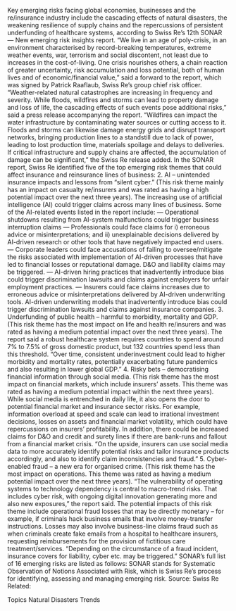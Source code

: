 Key emerging risks facing global economies, businesses and the re/insurance industry include the cascading effects of natural disasters, the weakening resilience of supply chains and the repercussions of persistent underfunding of healthcare systems, according to Swiss Re’s 12th SONAR — New emerging risk insights report.
“We live in an age of poly-crisis, in an environment characterised by record-breaking temperatures, extreme weather events, war, terrorism and social discontent, not least due to increases in the cost-of-living. One crisis nourishes others, a chain reaction of greater uncertainty, risk accumulation and loss potential, both of human lives and of economic/financial value,” said a forward to the report, which was signed by Patrick Raaflaub, Swiss Re’s group chief risk officer.
“Weather-related natural catastrophes are increasing in frequency and severity. While floods, wildfires and storms can lead to property damage and loss of life, the cascading effects of such events pose additional risks,” said a press release accompanying the report.
“Wildfires can impact the water infrastructure by contaminating water sources or cutting access to it. Floods and storms can likewise damage energy grids and disrupt transport networks, bringing production lines to a standstill due to lack of power, leading to lost production time, materials spoilage and delays to deliveries. If critical infrastructure and supply chains are affected, the accumulation of damage can be significant,” the Swiss Re release added.
In the SONAR report, Swiss Re identified five of the top emerging risk themes that could affect insurance and reinsurance lines of business:
2. AI – unintended insurance impacts and lessons from “silent cyber.” (This risk theme mainly has an impact on casualty re/insurers and was rated as having a high potential impact over the next three years). The increasing use of artificial intelligence (AI) could trigger claims across many lines of business. Some of the AI-related events listed in the report include:
— Operational shutdowns resulting from AI-system malfunctions could trigger business interruption claims
— Professionals could face claims for i) erroneous advice or misinterpretations; and ii) unexplainable decisions delivered by AI-driven research or other tools that have negatively impacted end users.
— Corporate leaders could face accusations of failing to oversee/mitigate the risks associated with implementation of AI-driven processes that have led to financial losses or reputational damage. D&O and liability claims may be triggered.
— AI-driven hiring practices that inadvertently introduce bias could trigger discrimination lawsuits and claims against employers for unfair employment practices.
— Insurers could face claims increases due to erroneous advice or misinterpretations delivered by AI-driven underwriting tools. AI-driven underwriting models that inadvertently introduce bias could trigger discrimination lawsuits and claims against insurance companies.
3. Underfunding of public health – harmful to morbidity, mortality and GDP. (This risk theme has the most impact on life and health re/insurers and was rated as having a medium potential impact over the next three years). The report said a robust healthcare system requires countries to spend around 7% to 7.5% of gross domestic product, but 132 countries spend less than this threshold. “Over time, consistent underinvestment could lead to higher morbidity and mortality rates, potentially exacerbating future pandemics and also resulting in lower global GDP.”
4. Risky bets – democratising financial information through social media. (This risk theme has the most impact on financial markets, which include insurers’ assets. This theme was rated as having a medium potential impact within the next three years). While social media is entrenched in daily life, it also opens the door to potential financial market and insurance sector risks. For example, information overload at speed and scale can lead to irrational investment decisions, losses on assets and financial market volatility, which could have repercussions on insurers’ profitability. In addition, there could be increased claims for D&O and credit and surety lines if there are bank-runs and fallout from a financial market crisis.
“On the upside, insurers can use social media data to more accurately identify potential risks and tailor insurance products accordingly, and also to identify claim inconsistencies and fraud.”
5. Cyber-enabled fraud – a new era for organised crime. (This risk theme has the most impact on operations. This theme was rated as having a medium potential impact over the next three years). “The vulnerability of operating systems to technology dependency is central to macro-trend risks. That includes cyber risk, with ongoing digital innovation generating more and also new exposures,” the report said.
The potential impacts of this risk theme include operational fraud losses that may be directly monetary – for example, if criminals hack business emails that involve money-transfer instructions. Losses may also involve business-line claims fraud such as when criminals create fake emails from a hospital to healthcare insurers, requesting reimbursements for the provision of fictitious care treatment/services. “Depending on the circumstance of a fraud incident, insurance covers for liability, cyber etc. may be triggered.”
SONAR’s full list of 16 emerging risks are listed as follows:
SONAR stands for Systematic Observation of Notions Associated with Risk, which is Swiss Re’s process for identifying, assessing and managing emerging risk.
Source: Swiss Re
Related:

Topics
Natural Disasters
Trends
